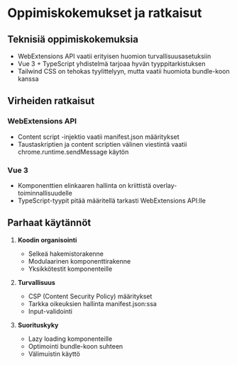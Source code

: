 # Oppimiskokemukset ja ratkaisut

## Teknisiä oppimiskokemuksia
- WebExtensions API vaatii erityisen huomion turvallisuusasetuksiin
- Vue 3 + TypeScript yhdistelmä tarjoaa hyvän tyyppitarkistuksen
- Tailwind CSS on tehokas tyylittelyyn, mutta vaatii huomiota bundle-koon kanssa

## Virheiden ratkaisut
### WebExtensions API
- Content script -injektio vaatii manifest.json määritykset
- Taustaskriptien ja content scriptien välinen viestintä vaatii chrome.runtime.sendMessage käytön

### Vue 3
- Komponenttien elinkaaren hallinta on kriittistä overlay-toiminnallisuudelle
- TypeScript-tyypit pitää määritellä tarkasti WebExtensions API:lle

## Parhaat käytännöt
1. **Koodin organisointi**
   - Selkeä hakemistorakenne
   - Modulaarinen komponenttirakenne
   - Yksikkötestit komponenteille

2. **Turvallisuus**
   - CSP (Content Security Policy) määritykset
   - Tarkka oikeuksien hallinta manifest.json:ssa
   - Input-validointi

3. **Suorituskyky**
   - Lazy loading komponenteille
   - Optimointi bundle-koon suhteen
   - Välimuistin käyttö 